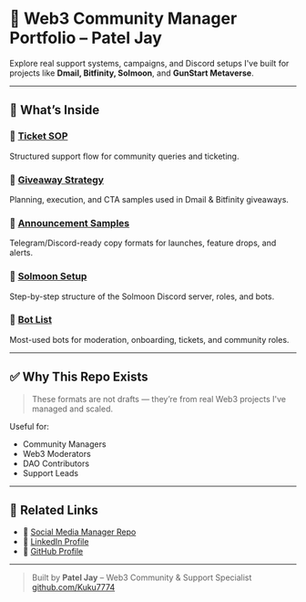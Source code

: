 # 🧩 Web3 Community Manager Portfolio – Patel Jay

Explore real support systems, campaigns, and Discord setups I've built for projects like **Dmail, Bitfinity, Solmoon**, and **GunStart Metaverse**.

---

## 📁 What’s Inside

### 🎫 [Ticket SOP](Ticket-System/ticket-sop/ticket-sop.md)  
Structured support flow for community queries and ticketing.

### 🎁 [Giveaway Strategy](Marketing-Campaigns/giveaway-strategy/giveaway-strategy.md)  
Planning, execution, and CTA samples used in Dmail & Bitfinity giveaways.

### 📢 [Announcement Samples](Announcements/announcement-samples/announcement-samples.md)  
Telegram/Discord-ready copy formats for launches, feature drops, and alerts.

### 🤖 [Solmoon Setup](Discord-Setup/solmoon-setup/solmoon-setup.md)  
Step-by-step structure of the Solmoon Discord server, roles, and bots.

### 🤖 [Bot List](Discord-Setup/bot-list/bot-list.md)  
Most-used bots for moderation, onboarding, tickets, and community roles.

---

## ✅ Why This Repo Exists

> These formats are not drafts — they’re from real Web3 projects I've managed and scaled.

Useful for:
- Community Managers  
- Web3 Moderators  
- DAO Contributors  
- Support Leads

---

## 🔗 Related Links

- 📱 [Social Media Manager Repo](https://github.com/Kuku7774/social-media-strategy)  
- 🧾 [LinkedIn Profile](https://linkedin.com/in/patel-jay-908a30151)  
- 🧩 [GitHub Profile](https://github.com/Kuku7774)

---

> Built by **Patel Jay** – Web3 Community & Support Specialist  
> [github.com/Kuku7774](https://github.com/Kuku7774)
